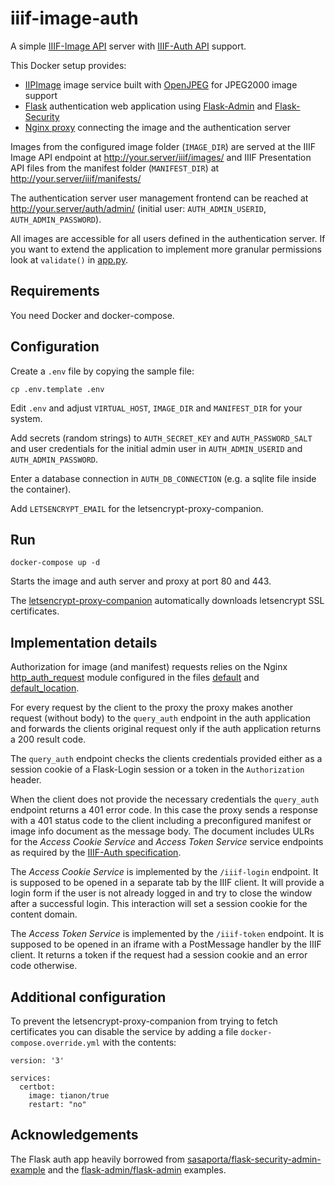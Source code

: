 # iiif-image-auth

A simple [IIIF-Image API](https://iiif.io/api/image/2.1/) server 
with [IIIF-Auth API](https://iiif.io/api/auth/1.0/) support.

This Docker setup provides:

* [IIPImage](https://github.com/ruven/iipsrv) image service built with 
[OpenJPEG](https://github.com/uclouvain/openjpeg) for JPEG2000 image support
* [Flask](https://palletsprojects.com/p/flask/) authentication web application using 
[Flask-Admin](https://flask-admin.readthedocs.io/) and 
[Flask-Security](https://pythonhosted.org/Flask-Security/)
* [Nginx proxy](https://github.com/jwilder/nginx-proxy) connecting the image and the authentication server 

Images from the configured image folder (`IMAGE_DIR`) are served at the IIIF Image API endpoint at 
http://your.server/iiif/images/ and IIIF Presentation API files from the 
manifest folder (`MANIFEST_DIR`) at http://your.server/iiif/manifests/ 

The authentication server user management frontend can be reached at 
http://your.server/auth/admin/ (initial user: `AUTH_ADMIN_USERID`, `AUTH_ADMIN_PASSWORD`).

All images are accessible for all users defined in the authentication server.
If you want to extend the application to implement more granular permissions
look at `validate()` in [app.py](auth/app.py).

## Requirements

You need Docker and docker-compose.

## Configuration

Create a `.env` file by copying the sample file:
```
cp .env.template .env
```

Edit `.env` and adjust `VIRTUAL_HOST`, `IMAGE_DIR` and `MANIFEST_DIR` for your system.

Add secrets (random strings) to `AUTH_SECRET_KEY` and `AUTH_PASSWORD_SALT` and user
credentials for the initial admin user in `AUTH_ADMIN_USERID` and `AUTH_ADMIN_PASSWORD`.

Enter a database connection in `AUTH_DB_CONNECTION` (e.g. a sqlite file inside the container).

Add `LETSENCRYPT_EMAIL` for the letsencrypt-proxy-companion.

## Run

```
docker-compose up -d
```

Starts the image and auth server and proxy at port 80 and 443.

The [letsencrypt-proxy-companion](https://github.com/JrCs/docker-letsencrypt-nginx-proxy-companion) 
automatically downloads letsencrypt SSL certificates.

## Implementation details

Authorization for image (and manifest) requests relies on the Nginx 
[http_auth_request](http://nginx.org/en/docs/http/ngx_http_auth_request_module.html) module configured 
in the files [default](proxy/vhost.d/default)
and [default_location](proxy/vhost.d/default_location).

For every request by the client to the proxy the proxy makes another request (without body)
to the `query_auth` endpoint in the auth application and forwards the clients original
request only if the auth application returns a 200 result code.

The `query_auth` endpoint checks the clients credentials provided either as a session cookie
of a Flask-Login session or a token in the `Authorization` header.

When the client does not provide the necessary credentials the `query_auth` endpoint returns a
401 error code. In this case the proxy sends a response with a 401 status code to the client 
including a preconfigured manifest or image info document as the message body.
The document includes ULRs for the *Access Cookie Service* and *Access Token Service* service 
endpoints as required by the [IIIF-Auth specification](https://iiif.io/api/auth/1.0/).

The *Access Cookie Service* is implemented by the `/iiif-login` endpoint. It is supposed to be
opened in a separate tab by the IIIF client. It will provide a login form if the user is
not already logged in and try to close the window after a successful login. This interaction
will set a session cookie for the content domain.

The *Access Token Service* is implemented by the `/iiif-token` endpoint. It is supposed to 
be opened in an iframe with a PostMessage handler by the IIIF client. It returns a token
if the request had a session cookie and an error code otherwise.

## Additional configuration

To prevent the letsencrypt-proxy-companion from trying to fetch certificates you can disable the service
by adding a file `docker-compose.override.yml` with the contents:

```
version: '3'

services:
  certbot:
    image: tianon/true 
    restart: "no"
```


## Acknowledgements

The Flask auth app heavily borrowed from [sasaporta/flask-security-admin-example](https://github.com/sasaporta/flask-security-admin-example) and the [flask-admin/flask-admin](https://github.com/flask-admin/flask-admin) examples.
